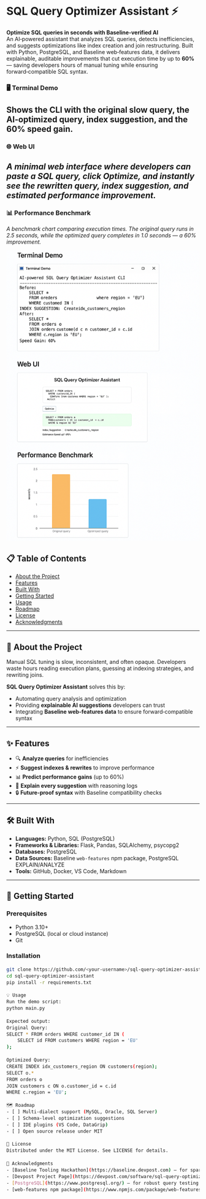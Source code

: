 # SQL Query Optimizer Assistant ⚡

**Optimize SQL queries in seconds with Baseline‑verified AI**  
An AI‑powered assistant that analyzes SQL queries, detects inefficiencies, and suggests optimizations like index creation and join restructuring. Built with Python, PostgreSQL, and Baseline web‑features data, it delivers explainable, auditable improvements that cut execution time by up to **60%** — saving developers hours of manual tuning while ensuring forward‑compatible SQL syntax.

### 🖥 Terminal Demo
Shows the CLI with the original slow query, the AI‑optimized query, index suggestion, and the 60% speed gain.
---
### 🌐 Web UI
*A minimal web interface where developers can paste a SQL query, click **Optimize**, and instantly see the rewritten query, index suggestion, and estimated performance improvement.*
---
### 📊 Performance Benchmark
*A benchmark chart comparing execution times. The original query runs in 2.5 seconds, while the optimized query completes in 1.0 seconds — a 60% improvement.*

![Web UI demo showing query input and optimized output](docs/screenshot-ui.png)

## 📋 Table of Contents
- [About the Project](#about-the-project)
- [Features](#features)
- [Built With](#built-with)
- [Getting Started](#getting-started)
- [Usage](#usage)
- [Roadmap](#roadmap)
- [License](#license)
- [Acknowledgments](#acknowledgments)

---

## 📖 About the Project
Manual SQL tuning is slow, inconsistent, and often opaque. Developers waste hours reading execution plans, guessing at indexing strategies, and rewriting joins.

**SQL Query Optimizer Assistant** solves this by:
- Automating query analysis and optimization  
- Providing **explainable AI suggestions** developers can trust  
- Integrating **Baseline web‑features data** to ensure forward‑compatible syntax  

---

## ✨ Features
- 🔍 **Analyze queries** for inefficiencies  
- ⚡ **Suggest indexes & rewrites** to improve performance  
- 📊 **Predict performance gains** (up to 60%)  
- 📝 **Explain every suggestion** with reasoning logs  
- 🔒 **Future‑proof syntax** with Baseline compatibility checks  

---

## 🛠 Built With
- **Languages:** Python, SQL (PostgreSQL)  
- **Frameworks & Libraries:** Flask, Pandas, SQLAlchemy, psycopg2  
- **Databases:** PostgreSQL  
- **Data Sources:** Baseline `web-features` npm package, PostgreSQL EXPLAIN/ANALYZE  
- **Tools:** GitHub, Docker, VS Code, Markdown  

---

## 🚀 Getting Started

### Prerequisites
- Python 3.10+  
- PostgreSQL (local or cloud instance)  
- Git  

### Installation
```bash
git clone https://github.com/<your-username>/sql-query-optimizer-assistant.git
cd sql-query-optimizer-assistant
pip install -r requirements.txt

💡 Usage
Run the demo script:
python main.py

Expected output:
Original Query:
SELECT * FROM orders WHERE customer_id IN (
    SELECT id FROM customers WHERE region = 'EU'
);

Optimized Query:
CREATE INDEX idx_customers_region ON customers(region);
SELECT o.* 
FROM orders o
JOIN customers c ON o.customer_id = c.id
WHERE c.region = 'EU';

🗺 Roadmap
- [ ] Multi‑dialect support (MySQL, Oracle, SQL Server)
- [ ] Schema‑level optimization suggestions
- [ ] IDE plugins (VS Code, DataGrip)
- [ ] Open source release under MIT

📜 License
Distributed under the MIT License. See LICENSE for details.

🙏 Acknowledgments
- [Baseline Tooling Hackathon](https://baseline.devpost.com) — for sparking the idea and providing the challenge framework  
- [Devpost Project Page](https://devpost.com/software/sql-query-optimizer-assistant) — full submission with demo, write‑up, and media  
- [PostgreSQL](https://www.postgresql.org/) — for robust query testing and optimization  
- [web‑features npm package](https://www.npmjs.com/package/web-features) — for Baseline compatibility data  
